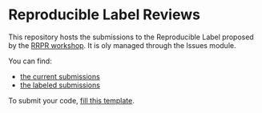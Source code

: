 # Reproducible Label Reviews

This repository hosts the submissions to the Reproducible Label proposed by the [RRPR workshop](https://rrpr2020.sciencesconf.org).
It is oly managed through the Issues module.

You can find:

- [the current submissions](https://github.com/RLPR/LabelReviews/issues?q=label%3A%22ICPR+2020%22)
- [the labeled submissions](https://github.com/RLPR/LabelReviews/issues?q=label%3A%22Accepted%22)

To submit your code, [fill this template](https://github.com/RLPR/LabelReviews/issues/new?template=new-review-request.md).
